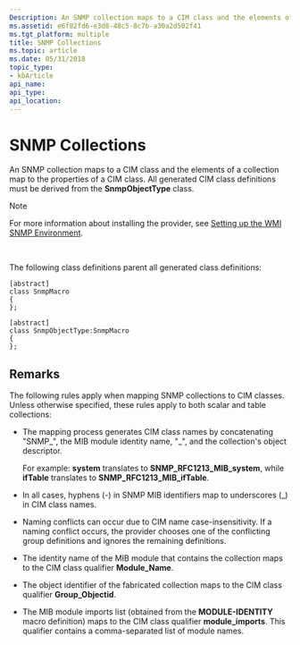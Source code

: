 ```yaml
---
Description: An SNMP collection maps to a CIM class and the elements of a collection map to the properties of a CIM class. All generated CIM class definitions must be derived from the SnmpObjectType class.
ms.assetid: e6f82fd6-e3d8-48c5-8c7b-a30a2d502f41
ms.tgt_platform: multiple
title: SNMP Collections
ms.topic: article
ms.date: 05/31/2018
topic_type: 
- kbArticle
api_name: 
api_type: 
api_location: 
---
```


# SNMP Collections

An SNMP collection maps to a CIM class and the elements of a collection map to the properties of a CIM class. All generated CIM class definitions must be derived from the **SnmpObjectType** class.

> [!Note]  
> For more information about installing the provider, see [Setting up the WMI SNMP Environment](setting-up-the-wmi-snmp-environment.md).

 

The following class definitions parent all generated class definitions:

``` syntax
[abstract]
class SnmpMacro
{
};

[abstract]
class SnmpObjectType:SnmpMacro
{
};
```

## Remarks

The following rules apply when mapping SNMP collections to CIM classes. Unless otherwise specified, these rules apply to both scalar and table collections:

-   The mapping process generates CIM class names by concatenating "SNMP\_", the MIB module identity name, "\_", and the collection's object descriptor.

    For example: **system** translates to **SNMP\_RFC1213\_MIB\_system**, while **ifTable** translates to **SNMP\_RFC1213\_MIB\_ifTable**.

-   In all cases, hyphens (-) in SNMP MIB identifiers map to underscores (\_) in CIM class names.
-   Naming conflicts can occur due to CIM name case-insensitivity. If a naming conflict occurs, the provider chooses one of the conflicting group definitions and ignores the remaining definitions.
-   The identity name of the MIB module that contains the collection maps to the CIM class qualifier **Module\_Name**.
-   The object identifier of the fabricated collection maps to the CIM class qualifier **Group\_Objectid**.
-   The MIB module imports list (obtained from the **MODULE-IDENTITY** macro definition) maps to the CIM class qualifier **module\_imports**. This qualifier contains a comma-separated list of module names.

 

 



